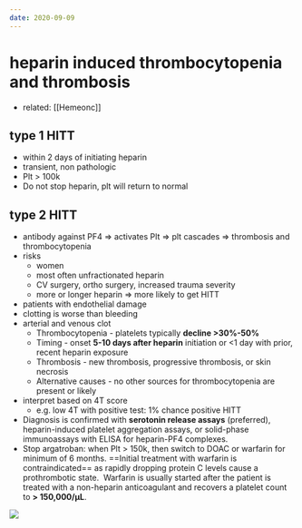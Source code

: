 ```yaml
---
date: 2020-09-09
---
```


# heparin induced thrombocytopenia and thrombosis

- related: [[Hemeonc]]

## type 1 HITT

- within 2 days of initiating heparin
- transient, non pathologic
- Plt > 100k
- Do not stop heparin, plt will return to normal

## type 2 HITT

- antibody against PF4 => activates Plt => plt cascades => thrombosis and thrombocytopenia
- risks
	- women
	- most often unfractionated heparin
	- CV surgery, ortho surgery, increased trauma severity
	- more or longer heparin => more likely to get HITT
- patients with endothelial damage
- clotting is worse than bleeding
- arterial and venous clot
	- Thrombocytopenia - platelets typically **decline >30%-50%**
	- Timing - onset **5-10 days after heparin** initiation or <1 day with prior, recent heparin exposure
	- Thrombosis - new thrombosis, progressive thrombosis, or skin necrosis
	- Alternative causes - no other sources for thrombocytopenia are present or likely
- interpret based on 4T score
	- e.g. low 4T with positive test: 1% chance positive HITT
- Diagnosis is confirmed with **serotonin release assays** (preferred), heparin-induced platelet aggregation assays, or solid-phase immunoassays with ELISA for heparin-PF4 complexes.
- Stop argatroban: when Plt > 150k, then switch to DOAC or warfarin for minimum of 6 months. ==Initial treatment with warfarin is contraindicated== as rapidly dropping protein C levels cause a prothrombotic state.  Warfarin is usually started after the patient is treated with a non-heparin anticoagulant and recovers a platelet count to **> 150,000/µL**.

![](https://photos.thisispiggy.com/file/wikiFiles/20220806092555.png)
